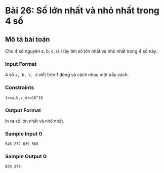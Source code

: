 # Bài 26: Số lớn nhất và nhỏ nhất trong 4 số

## Mô tả bài toán  
Cho 4 số nguyên a, b, c, d. Hãy tìm số lớn nhất và nhỏ nhất trong 4 số này.

### Input Format
4 số `a, b, c, d` viết trên 1 dòng và cách nhau một dấu cách. 

### Constraints
`1<=a,b,c,d<=10^18`

### Output Format
In ra số lớn nhất và nhỏ nhất.

### Sample Input 0
```
546 272 839 508
```
### Sample Output 0
```
839 272
```

